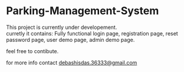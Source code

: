 # Parking-Management-System
This project is currently under developement.  
curretly it contains:
Fully functional login page,
registration page, reset password page, user demo page, admin demo page.

feel free to contibute.

for more info contact debashisdas.36333@gmail.com

